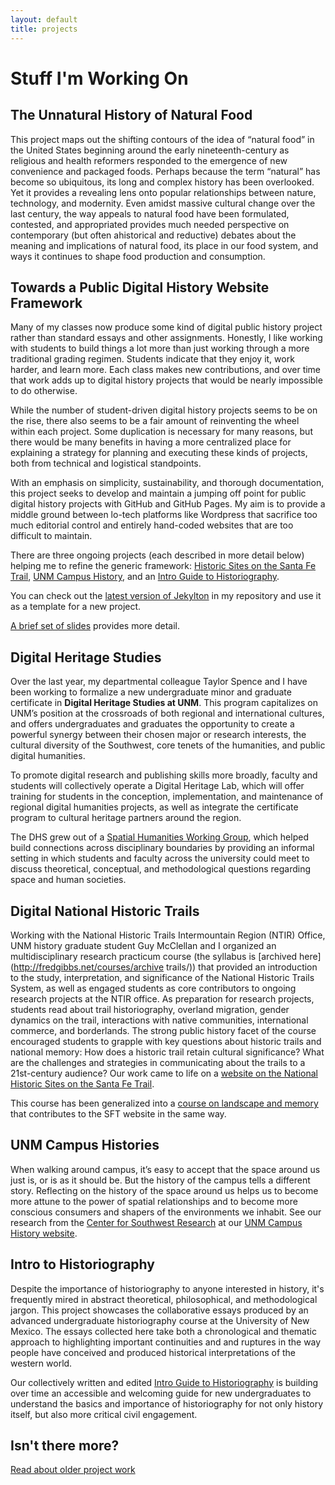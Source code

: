 ```yaml
---
layout: default
title: projects
---
```


# Stuff I'm Working On

## The Unnatural History of Natural Food
This project maps out the shifting contours of the idea of “natural food” in the United States beginning around the early nineteenth-century as religious and health reformers responded to the emergence of new convenience and packaged foods. Perhaps because the term “natural” has become so ubiquitous, its long and complex history has been overlooked. Yet it provides a revealing lens onto popular relationships between nature, technology, and modernity. Even amidst massive cultural change over the last century, the way appeals to natural food have been formulated, contested, and appropriated provides much needed perspective on contemporary (but often ahistorical and reductive) debates about the meaning and implications of natural food, its place in our food system, and ways it continues to shape food production and consumption.


## Towards a Public Digital History Website Framework
Many of my classes now produce some kind of digital public history project rather than standard essays and other assignments. Honestly, I like working with students to build things a lot more than just working through a more traditional grading regimen. Students indicate that they enjoy it, work harder, and learn more. Each class makes new contributions, and over time that work adds up to digital history projects that would be nearly impossible to do otherwise.

While the number of student-driven digital history projects seems to be on the rise, there also seems to be a fair amount of reinventing the wheel within each project. Some duplication is necessary for many reasons, but there would be many benefits in having a more centralized place for explaining a strategy for planning and executing these kinds of projects, both from technical and logistical standpoints.

With an emphasis on simplicity, sustainability, and thorough documentation, this project seeks to develop and maintain a jumping off point for public digital history projects with GitHub and GitHub Pages. My aim is to provide a middle ground between lo-tech platforms like Wordpress that sacrifice too much editorial control and entirely hand-coded websites that are too difficult to maintain.

There are three ongoing projects (each described in more detail below) helping me to refine the generic framework: [Historic Sites on the Santa Fe Trail](https://historic-trails.github.io/website/), [UNM Campus History](http://campushistory.unm.edu/), and an [Intro Guide to Historiography](https://unm-historiography.github.io/intro-guide/).

You can check out the [latest version of Jekylton](https://github.com/fredgibbs/jekylton) in my repository and use it as a template for a new project.

[A brief set of slides](http://fredgibbs.net/presentations/ghi/) provides more detail.


## Digital Heritage Studies
Over the last year, my departmental colleague Taylor Spence and I have been working to formalize a new undergraduate minor and graduate certificate in **Digital Heritage Studies at UNM**. This program capitalizes on UNM’s position at the crossroads of both regional and international cultures, and offers undergraduates and graduates the opportunity to create a powerful synergy between their chosen major or research interests, the cultural diversity of the Southwest, core tenets of the humanities, and public digital humanities.

To promote digital research and publishing skills more broadly, faculty and students will collectively operate a Digital Heritage Lab, which will offer training for students in the conception, implementation, and maintenance of regional digital humanities projects, as well as integrate the certificate program to cultural heritage partners around the region.

The DHS grew out of a [Spatial Humanities Working Group](http://spatialhumanities.unm.edu), which helped build connections across disciplinary boundaries by providing an informal setting in which students and faculty across the university could meet to discuss theoretical, conceptual, and methodological questions regarding space and human societies.


## Digital National Historic Trails
Working with the National Historic Trails Intermountain Region (NTIR) Office, UNM history graduate student Guy McClellan and I organized an multidisciplinary research practicum course (the syllabus is [archived here](http://fredgibbs.net/courses/archive trails/)) that provided an introduction to the study, interpretation, and significance of the National Historic Trails System, as well as engaged students as core contributors to ongoing research projects at the NTIR office. As preparation for research projects, students read about trail historiography, overland migration, gender dynamics on the trail, interactions with native communities, international commerce, and borderlands. The strong public history facet of the course encouraged students to grapple with key questions about historic trails and national memory: How does a historic trail retain cultural significance? What are the challenges and strategies in communicating about the trails to a 21st-century audience? Our work came to life on a [website on the National Historic Sites on the Santa Fe Trail](https://historic-trails.github.io/website/).

This course has been generalized into a [course on landscape and memory](/courses/landscape-memory) that contributes to the SFT website in the same way.


## UNM Campus Histories
When walking around campus, it’s easy to accept that the space around us just is, or is as it should be. But the history of the campus tells a different story. Reflecting on the history of the space around us helps us to become more attune to the power of spatial relationships and to become more conscious consumers and shapers of the environments we inhabit. See our research from the [Center for Southwest Research](https://elibrary.unm.edu/cswr/) at our [UNM Campus History website](http://campushistory.unm.edu/).


## Intro to Historiography
Despite the importance of historiography to anyone interested in history, it's frequently mired in abstract theoretical, philosophical, and methodological jargon. This project showcases the collaborative essays produced by an advanced undergraduate historiography course at the University of New Mexico. The essays collected here take both a chronological and thematic approach to highlighting important continuities and and ruptures in the way people have conceived and produced historical interpretations of the western world.

Our collectively written and edited [Intro Guide to Historiography](https://unm-historiography.github.io/intro-guide/) is building over time an accessible and welcoming guide for new undergraduates to understand the basics and importance of historiography for not only history itself, but also more critical civil engagement.


## Isn't there more?
[Read about older project work <i class="fas fa-arrow-circle-right"></i>](old-work)
